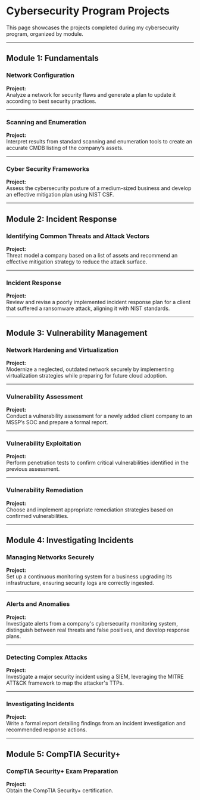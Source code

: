 # Cybersecurity Program Projects

This page showcases the projects completed during my cybersecurity program, organized by module.

---

## Module 1: Fundamentals

### Network Configuration
**Project:**  
Analyze a network for security flaws and generate a plan to update it according to best security practices.

---

### Scanning and Enumeration
**Project:**  
Interpret results from standard scanning and enumeration tools to create an accurate CMDB listing of the company’s assets.

---

### Cyber Security Frameworks
**Project:**  
Assess the cybersecurity posture of a medium-sized business and develop an effective mitigation plan using NIST CSF.

---

## Module 2: Incident Response

### Identifying Common Threats and Attack Vectors
**Project:**  
Threat model a company based on a list of assets and recommend an effective mitigation strategy to reduce the attack surface.

---

### Incident Response
**Project:**  
Review and revise a poorly implemented incident response plan for a client that suffered a ransomware attack, aligning it with NIST standards.

---

## Module 3: Vulnerability Management

### Network Hardening and Virtualization
**Project:**  
Modernize a neglected, outdated network securely by implementing virtualization strategies while preparing for future cloud adoption.

---

### Vulnerability Assessment
**Project:**  
Conduct a vulnerability assessment for a newly added client company to an MSSP’s SOC and prepare a formal report.

---

### Vulnerability Exploitation
**Project:**  
Perform penetration tests to confirm critical vulnerabilities identified in the previous assessment.

---

### Vulnerability Remediation
**Project:**  
Choose and implement appropriate remediation strategies based on confirmed vulnerabilities.

---

## Module 4: Investigating Incidents

### Managing Networks Securely
**Project:**  
Set up a continuous monitoring system for a business upgrading its infrastructure, ensuring security logs are correctly ingested.

---

### Alerts and Anomalies
**Project:**  
Investigate alerts from a company's cybersecurity monitoring system, distinguish between real threats and false positives, and develop response plans.

---

### Detecting Complex Attacks
**Project:**  
Investigate a major security incident using a SIEM, leveraging the MITRE ATT&CK framework to map the attacker's TTPs.

---

### Investigating Incidents
**Project:**  
Write a formal report detailing findings from an incident investigation and recommended response actions.

---

## Module 5: CompTIA Security+

### CompTIA Security+ Exam Preparation
**Project:**  
Obtain the CompTIA Security+ certification.
